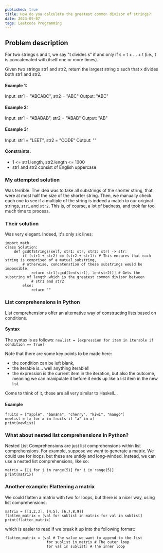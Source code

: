 ```yaml
---
published: true
title: How do you calculate the greatest common divisor of strings?
date: 2023-09-07
tags: Leetcode Programming
---
```


## Problem description
For two strings s and t, we say "t divides s" if and only if s = t + ... + t (i.e., t is concatenated with itself one or more times).

Given two strings str1 and str2, return the largest string x such that x divides both str1 and str2.

#### Example 1:

Input: str1 = "ABCABC", str2 = "ABC"
Output: "ABC"

#### Example 2:

Input: str1 = "ABABAB", str2 = "ABAB"
Output: "AB"

#### Example 3:

Input: str1 = "LEET", str2 = "CODE"
Output: ""

#### Constraints:
- 1 <= str1.length, str2.length <= 1000
- str1 and str2 consist of English uppercase

### My attempted solution
Was terrible. The idea was to take all substrings of the shorter string, that were at most half the size of the shorter string. Then, we manually check each one to see
if a multiple of the string is indeed a match to our original strings, ```str1``` and ```str2```. This is, of course, a lot of badness, and took far too much time to process.

### Their solution
Was very elegant. Indeed, it's only six lines:
```
import math
class Solution:
    def gcdOfStrings(self, str1: str, str2: str) -> str:
        if (str1 + str2) == (str2 + str1): # This ensures that each string is comprised of a mutual substring,
        # otherwise, concatenation of these substrings would be impossible.
            return str1[:gcd(len(str1), len(str2))] # Gets the substring of length which is the greatest common divisor between
            # str1 and str2
        else:
            return ""
```

### List comprehensions in Python
List comprehensions offer an alternative way of constructing lists based on conditions.

#### Syntax
The syntax is as follows:
``` newlist = [expression for item in iterable if condition == True] ```

Note that there are some key points to be made here:
- the condition can be left blank,
- the iterable is... well anything iterable!!
- the expression is the current item in the iteration, but also
  the outcome, meaning we can manipulate it before it ends up like
  a list item in the new list.

Come to think of it, these are all very similar to Haskell...

#### Example
```
fruits = ["apple", "banana", "cherry", "kiwi", "mango"]
newlist = [x for x in fruits if "a" in x]
print(newlist)
```

### What about nested list comprehensions in Python?
Nested List Comprehensions are just list comprehensions within list comprehensions. For example,
suppose we want to generate a matrix. We could use for loops, but these are untidy and long-winded.
Instead, we can use a nested list comprehensions, like so:
```
matrix = [[j for j in range(5)] for i in range(5)]
print(matrix)
```

### Another example: Flattening a matrix
We could flatten a matrix with two for loops, but there is a nicer way, using list comprehensions:
```
matrix = [[1,2,3], [4,5], [6,7,8,9]]
flatten_matrix = [val for sublist in matrix for val in sublist]
print(flatten_matrix)
```

which is easier to read if we break it up into the following format:
```
flatten_matrix = [val # The value we want to append to the list
                   for sublist in matrix # The outer loop
                   for val in sublist] # The inner loop
```


